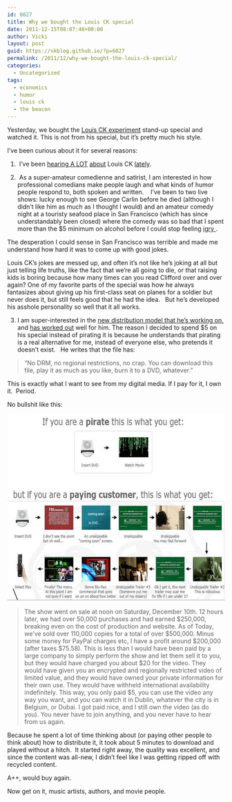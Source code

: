 ```yaml
---
id: 6027
title: Why we bought the Louis CK special
date: 2011-12-15T08:07:48+00:00
author: Vicki
layout: post
guid: https://vkblog.github.io/?p=6027
permalink: /2011/12/why-we-bought-the-louis-ck-special/
categories:
  - Uncategorized
tags:
  - economics
  - humor
  - louis ck
  - the beacon
---
```

Yesterday, we bought the <a href="https://buy.louisck.net/" target="_blank">Louis CK experiment</a> stand-up special and watched it. This is not from his special, but it&#8217;s pretty much his style.



I&#8217;ve been curious about it for several reasons:

1.  I&#8217;ve been <a href="http://www.npr.org/2011/12/13/143581710/louis-c-k-reflects-on-louie-loss-love-and-life" target="_blank">hearing </a><a href="http://www.newyorker.com/arts/critics/television/2011/06/13/110613crte_television_franklin" target="_blank">A LOT</a> <a href="http://www.nytimes.com/2010/11/05/arts/television/05comedy.html" target="_blank">about</a> Louis CK <a href="http://splitsider.com/2011/08/the-philosophy-of-louis-ck" target="_blank">lately</a>.

2.  As a super-amateur comedienne and satirist, I am interested in how professional comedians make people laugh and what kinds of humor people respond to, both spoken and written.    I&#8217;ve been to two live shows: lucky enough to see George Carlin before he died (although I didn&#8217;t like him as much as I thought I would) and an amateur comedy night at a touristy seafood place in San Francisco (which has since understandably been closed) where the comedy was so bad that I spent more than the $5 minimum on alcohol before I could stop feeling <a href="http://itre.cis.upenn.edu/~myl/languagelog/archives/000393.html" target="_blank">igry </a>.

The desperation I could sense in San Francisco was terrible and made me understand how hard it was to come up with good jokes.

Louis CK&#8217;s jokes are messed up, and often it&#8217;s not like he&#8217;s joking at all but just telling life truths, like the fact that we&#8217;re all going to die, or that raising kids is boring because how many times can you read Clifford over and over again? One of my favorite parts of the special was how he always fantasizes about giving up his first-class seat on planes for a soldier but never does it, but still feels good that he had the idea.   But he&#8217;s developed his asshole personality so well that it all works.
  
3. I am super-interested in the <a href="http://news.ycombinator.org/item?id=3350474" target="_blank">new distribution model that he&#8217;s working on,</a> and <a href="http://nymag.com/daily/entertainment/2011/12/louis-ck-comedy-special-money.html" target="_blank">has worked out</a> well for him. The reason I decided to spend $5 on his special instead of pirating it is because he understands that pirating is a real alternative for me, instead of everyone else, who pretends it doesn&#8217;t exist.   He writes that the file has:

> <p style="text-align: left;">
>   &#8220;No DRM, no regional restrictions, no crap. You can download this file, play it as much as you like, burn it to a DVD, whatever.&#8221;
> </p>

This is exactly what I want to see from my digital media. If I pay for it, I own it.  Period.

No bullshit like this:

[<img class="aligncenter size-full wp-image-6028" title="ifurapirate" src="https://raw.githubusercontent.com/vkblog/vkblog.github.io/master/public/img/2011/12/ifurapirate.jpeg" alt="" width="640" height="432" />](https://raw.githubusercontent.com/vkblog/vkblog.github.io/master/public/img/2011/12/ifurapirate.jpeg)

> The show went on sale at noon on Saturday, December 10th. 12 hours later, we had over 50,000 purchases and had earned $250,000, breaking even on the cost of production and website. As of Today, we&#8217;ve sold over 110,000 copies for a total of over $500,000. Minus some money for PayPal charges etc, I have a profit around $200,000 (after taxes $75.58). This is less than I would have been paid by a large company to simply perform the show and let them sell it to you, but they would have charged you about $20 for the video. They would have given you an encrypted and regionally restricted video of limited value, and they would have owned your private information for their own use. They would have withheld international availability indefinitely. This way, you only paid $5, you can use the video any way you want, and you can watch it in Dublin, whatever the city is in Belgium, or Dubai. I got paid nice, and I still own the video (as do you). You never have to join anything, and you never have to hear from us again.

Because he spent a lot of time thinking about (or paying other people to think about) how to distribute it, it took about 5 minutes to download and played without a hitch.  It started right away, the quality was excellent, and since the content was all-new, I didn&#8217;t feel like I was getting ripped off with recycled content.

A++, would buy again.

Now get on it, music artists, authors, and movie people.

&nbsp;

&nbsp;